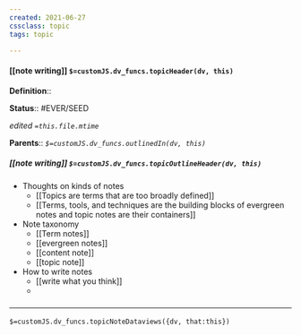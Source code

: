 ```yaml
---
created: 2021-06-27
cssclass: topic
tags: topic

---
```


#### [[note writing]] `$=customJS.dv_funcs.topicHeader(dv, this)`

**Definition**::

**Status**:: #EVER/SEED

*edited `=this.file.mtime`*

**Parents**:: 
*`$=customJS.dv_funcs.outlinedIn(dv, this)`*

##### [[note writing]] `$=customJS.dv_funcs.topicOutlineHeader(dv, this)`
- Thoughts on kinds of notes
	- [[Topics are terms that are too broadly defined]]
	- [[Terms, tools, and techniques are the building blocks of evergreen notes and topic notes are their containers]]
- Note taxonomy
	- [[Term notes]]
	- [[evergreen notes]]
	- [[content note]]
	- [[topic note]]
- How to write notes
	- [[write what you think]]
	- 

### <hr class="dataviews"/>
`$=customJS.dv_funcs.topicNoteDataviews({dv, that:this})`